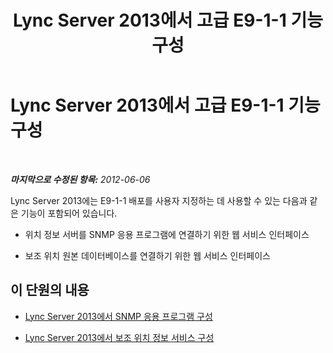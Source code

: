 ﻿---
title: Lync Server 2013에서 고급 E9-1-1 기능 구성
TOCTitle: Lync Server 2013에서 고급 E9-1-1 기능 구성
ms:assetid: 80412a02-88f0-4b8a-a187-cc5f38797dd6
ms:mtpsurl: https://technet.microsoft.com/ko-kr/library/Gg398645(v=OCS.15)
ms:contentKeyID: 49304191
ms.date: 08/10/2015
mtps_version: v=OCS.15
ms.translationtype: HT
---

# Lync Server 2013에서 고급 E9-1-1 기능 구성

 

_**마지막으로 수정된 항목:** 2012-06-06_

Lync Server 2013에는 E9-1-1 배포를 사용자 지정하는 데 사용할 수 있는 다음과 같은 기능이 포함되어 있습니다.

  - 위치 정보 서버를 SNMP 응용 프로그램에 연결하기 위한 웹 서비스 인터페이스

  - 보조 위치 원본 데이터베이스를 연결하기 위한 웹 서비스 인터페이스

## 이 단원의 내용

  - [Lync Server 2013에서 SNMP 응용 프로그램 구성](lync-server-2013-configure-an-snmp-application.md)

  - [Lync Server 2013에서 보조 위치 정보 서비스 구성](lync-server-2013-configure-a-secondary-location-information-service.md)

